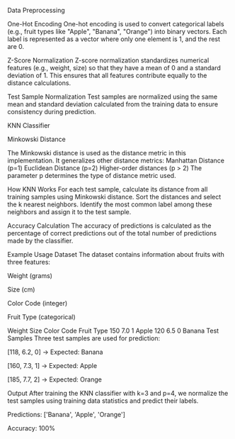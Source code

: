 Data Preprocessing

One-Hot Encoding
One-hot encoding is used to convert categorical labels (e.g., fruit types like "Apple", "Banana", "Orange") into binary vectors. Each label is represented as a vector where only one element is 1, and the rest are 0.

Z-Score Normalization
Z-score normalization standardizes numerical features (e.g., weight, size) so that they have a mean of 0 and a standard deviation of 1. This ensures that all features contribute equally to the distance calculations.

Test Sample Normalization
Test samples are normalized using the same mean and standard deviation calculated from the training data to ensure consistency during prediction.

KNN Classifier

Minkowski Distance

The Minkowski distance is used as the distance metric in this implementation. It generalizes other distance metrics:
Manhattan Distance (p=1)
Euclidean Distance (p=2)
Higher-order distances (p > 2)
The parameter p determines the type of distance metric used.

How KNN Works
For each test sample, calculate its distance from all training samples using Minkowski distance.
Sort the distances and select the k nearest neighbors.
Identify the most common label among these neighbors and assign it to the test sample.

Accuracy Calculation
The accuracy of predictions is calculated as the percentage of correct predictions out of the total number of predictions made by the classifier.

Example Usage
Dataset
The dataset contains information about fruits with three features:

Weight (grams)

Size (cm)

Color Code (integer)

Fruit Type (categorical)


Weight	Size	Color Code	Fruit Type
150	7.0	1	Apple
120	6.5	0	Banana
Test Samples
Three test samples are used for prediction:

[118, 6.2, 0] → Expected: Banana

[160, 7.3, 1] → Expected: Apple

[185, 7.7, 2] → Expected: Orange

Output
After training the KNN classifier with k=3 and p=4, we normalize the test samples using training data statistics and predict their labels.

Predictions:
['Banana', 'Apple', 'Orange']

Accuracy:
100%
